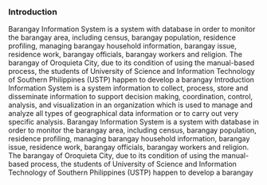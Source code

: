 <h3>Introduction</h3>

  Barangay Information System is a
system with database in order to monitor the
barangay area, including census, barangay
population, residence profiling, managing
barangay household information, barangay
issue, residence work, barangay officials,
barangay workers and religion.
  The barangay of Oroquieta City, due to
its condition of using the manual-based process,
the students of University of Science and
Information Technology of Southern Philippines
(USTP) happen to develop a barangay Introduction
Information System is a system
information to collect, process, store and
disseminate information to support decision
making, coordination, control, analysis, and
visualization in an organization which is used to
manage and analyze all types of geographical
data information or to carry out very specific
analysis.
  Barangay Information System is a
system with database in order to monitor the
barangay area, including census, barangay
population, residence profiling, managing
barangay household information, barangay
issue, residence work, barangay officials,
barangay workers and religion.
The barangay of Oroquieta City, due to
its condition of using the manual-based process,
the students of University of Science and
Information Technology of Southern Philippines
(USTP) happen to develop a barangay